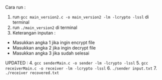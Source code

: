 Cara run :
1. run `gcc main_version2.c -o main_version2 -lm -lcrypto -lssl` di terminal
2. run `./main_version2` di terminal
3. Keterangan inputan :
- Masukkan angka 1 jika ingin encrypt file
- Masukkan angka 2 jika ingin decrypt file
- Masukkan angka 3 jika sudah selesai

UPDATED :
4. `gcc senderMain.c -o sender -lm -lcrypto -lssl`
5. `gcc receiverMain.c -o receiver -lm -lcrypto -lssl`
6. `./sender input.txt`
7. `./receiver recovered.txt`
